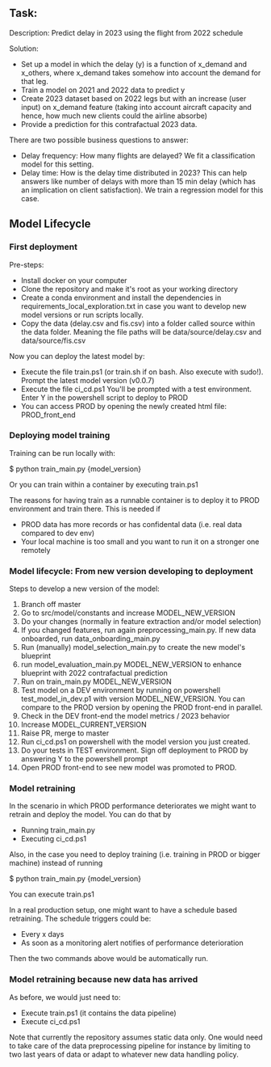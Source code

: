## Task: 

Description: Predict delay in 2023 using the flight from 2022 schedule

Solution: 

- Set up a model in which the delay (y) is a function of x_demand and x_others, where x_demand takes somehow into account
the demand for that leg.
- Train a model on 2021 and 2022 data to predict y
- Create 2023 dataset based on 2022 legs but with an increase (user input) on x_demand feature (taking into account
aircraft capacity and hence, how much new clients could the airline absorbe)
- Provide a prediction for this contrafactual 2023 data. 

There are two possible business questions to answer: 
- Delay frequency: How many flights are delayed? We fit a classification model for this setting. 
- Delay time: How is the delay time distributed in 2023? This can help answers like number of delays with more
than 15 min delay (which has an implication on client satisfaction). We train a regression model for this case. 

## Model Lifecycle


### First deployment

Pre-steps:
- Install docker on your computer
- Clone the repository and make it's root as your working directory
- Create a conda environment and install the dependencies in requirements_local_exploration.txt in case you want to 
develop new model versions or run scripts locally. 
- Copy the data (delay.csv and fis.csv) into a folder called source within the data folder. Meaning the file paths
will be data/source/delay.csv and data/source/fis.csv

Now you can deploy the latest model by:
- Execute the file train.ps1 (or train.sh if on bash. Also execute with sudo!). Prompt the latest model version (v0.0.7)
- Execute the file ci_cd.ps1 You'll be prompted with a test environment. Enter Y in the powershell script to deploy to PROD
- You can access PROD by opening the newly created html file: PROD_front_end


### Deploying model training

Training can be run locally with:

$ python train_main.py {model_version}

Or you can train within a container by executing train.ps1

The reasons for having train as a runnable container is to deploy it to PROD environment and train there. This is needed if
- PROD data has more records or has confidental data (i.e. real data compared to dev env)
- Your local machine is too small and you want to run it on a stronger one remotely

### Model lifecycle: From new version developing to deployment

Steps to develop a new version of the model:
1. Branch off master
2. Go to src/model/constants and increase MODEL_NEW_VERSION
3. Do your changes (normally in feature extraction and/or model selection)
4. If you changed features, run again preprocessing_main.py. If new data onboarded, run data_onboarding_main.py
5. Run (manually) model_selection_main.py to create the new model's blueprint
6. run model_evaluation_main.py MODEL_NEW_VERSION to enhance blueprint with 2022 contrafactual prediction
7. Run on train_main.py MODEL_NEW_VERSION
8. Test model on a DEV environment by running on powershell test_model_in_dev.p1 with version MODEL_NEW_VERSION. You can compare to the PROD version by opening the PROD front-end in parallel. 
9. Check in the DEV front-end the model metrics / 2023 behavior
10. Increase MODEL_CURRENT_VERSION
11. Raise PR, merge to master
12. Run ci_cd.ps1 on powershell with the model version you just created. 
13. Do your tests in TEST environment. Sign off deployment to PROD by answering Y to the powershell prompt
14. Open PROD front-end to see new model was promoted to PROD. 

### Model retraining

In the scenario in which PROD performance deteriorates we might want to retrain and deploy the model. You can do that by

- Running train_main.py
- Executing ci_cd.ps1

Also, in the case you need to deploy training (i.e. training in PROD or bigger machine) instead of running 

$ python train_main.py {model_version}

You can execute train.ps1

In a real production setup, one might want to have a schedule based retraining. The schedule triggers could be:

- Every x days
- As soon as a monitoring alert notifies of performance deterioration

Then the two commands above would be automatically run. 


### Model retraining because new data has arrived

As before, we would just need to:

- Execute train.ps1 (it contains the data pipeline)
- Execute ci_cd.ps1

Note that currently the repository assumes static data only. One would need to take care of the data preprocessing pipeline
for instance by limiting to two last years of data or adapt to whatever new data handling policy. 